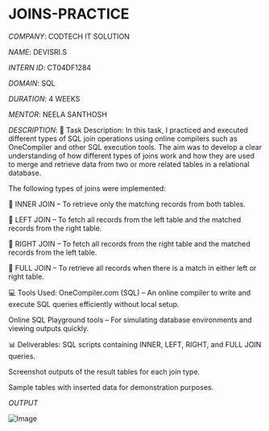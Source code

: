 # JOINS-PRACTICE

*COMPANY*: CODTECH IT SOLUTION

*NAME*: DEVISRI.S

*INTERN ID*: CT04DF1284

*DOMAIN*: SQL

*DURATION*: 4 WEEKS

*MENTOR*: NEELA SANTHOSH

*DESCRIPTION*: 📝 Task Description:
In this task, I practiced and executed different types of SQL join operations using online compilers such as OneCompiler and other SQL execution tools. The aim was to develop a clear understanding of how different types of joins work and how they are used to merge and retrieve data from two or more related tables in a relational database.

The following types of joins were implemented:

🔹 INNER JOIN – To retrieve only the matching records from both tables.

🔹 LEFT JOIN – To fetch all records from the left table and the matched records from the right table.

🔹 RIGHT JOIN – To fetch all records from the right table and the matched records from the left table.

🔹 FULL JOIN – To retrieve all records when there is a match in either left or right table.

💻 Tools Used:
OneCompiler.com (SQL) – An online compiler to write and execute SQL queries efficiently without local setup.

Online SQL Playground tools – For simulating database environments and viewing outputs quickly.

📊 Deliverables:
SQL scripts containing INNER, LEFT, RIGHT, and FULL JOIN queries.

Screenshot outputs of the result tables for each join type.

Sample tables with inserted data for demonstration purposes.


*OUTPUT*

![Image](https://github.com/user-attachments/assets/bd4b46ee-5fbe-4f69-a620-5b6aa01724ef)
